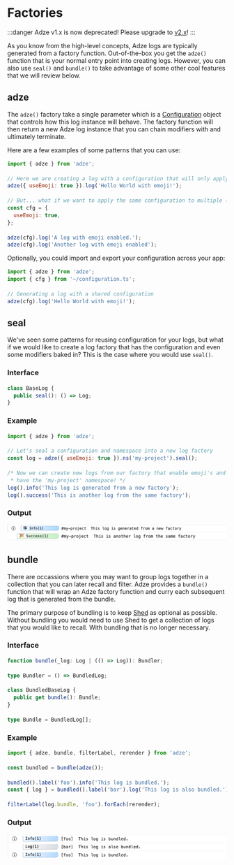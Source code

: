 # Factories

:::danger
Adze v1.x is now deprecated! Please upgrade to [v2.x](https://adzejs.com/)!
:::

As you know from the high-level concepts, Adze logs are typically generated from a factory function. Out-of-the-box you get the `adze()` function that is your normal entry point into creating logs. However, you can also use `seal()` and `bundle()` to take advantage of some other cool features that we will review below.

## adze

The `adze()` factory take a single parameter which is a [Configuration](/config/#adze-configuration) object that controls how this log instance will behave. The factory function will then return a new Adze log instance that you can chain modifiers with and ultimately terminate.

Here are a few examples of some patterns that you can use:

```javascript
import { adze } from 'adze';

// Here we are creating a log with a configuration that will only apply to this instance
adze({ useEmoji: true }).log('Hello World with emoji!');

// But... what if we want to apply the same configuration to multiple logs?
const cfg = {
  useEmoji: true,
};

adze(cfg).log('A log with emoji enabled.');
adze(cfg).log('Another log with emoji enabled');
```

Optionally, you could import and export your configuration across your app:

```javascript
import { adze } from 'adze';
import { cfg } from '~/configuration.ts';

// Generating a log with a shared configuration
adze(cfg).log('Hello World with emoji!');
```

## seal

We've seen some patterns for reusing configuration for your logs, but what if we would like to create a log factory that has the configuration and even some modifiers baked in? This is the case where you would use `seal()`.

### Interface

```typescript
class BaseLog {
  public seal(): () => Log;
}
```

### Example

```javascript
import { adze } from 'adze';

// Let's seal a configuration and namespace into a new log factory
const log = adze({ useEmoji: true }).ns('my-project').seal();

/* Now we can create new logs from our factory that enable emoji's and all
 * have the 'my-project' namespace! */
log().info('This log is generated from a new factory');
log().success('This is another log from the same factory');
```

### Output

![Output of our sealed log](./examples/seal-example.png)

## bundle

There are occassions where you may want to group logs together in a collection that you can later recall and filter. Adze provides a `bundle()` function that will wrap an Adze factory function and curry each subsequent log that is generated from the bundle.

The primary purpose of bundling is to keep [Shed](shed-concepts.md) as optional as possible. Without bundling you would need to use Shed to get a collection of logs that you would like to recall. With bundling that is no longer necessary.

### Interface

```typescript
function bundle(_log: Log | (() => Log)): Bundler;

type Bundler = () => BundledLog;

class BundledBaseLog {
  public get bundle(): Bundle;
}

type Bundle = BundledLog[];
```

### Example

```javascript
import { adze, bundle, filterLabel, rerender } from 'adze';

const bundled = bundle(adze());

bundled().label('foo').info('This log is bundled.');
const { log } = bundled().label('bar').log('This log is also bundled.');

filterLabel(log.bundle, 'foo').forEach(rerender);
```

### Output

![Output from bundling logs, running them through a filter, and rerendering the filtered logs](./examples/bundle-example.png)
